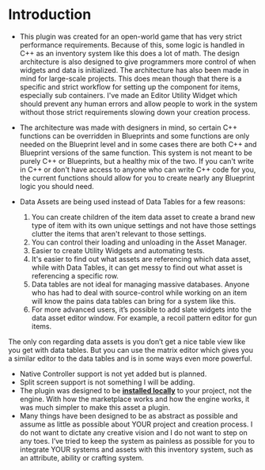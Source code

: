 # Introduction

- This plugin was created for an open-world game that has very strict performance requirements. Because of this, some logic is handled in C++ as an inventory system like this does a lot of math. The design architecture is also designed to give programmers more control of when widgets and data is initialized. The architecture has also been made in mind for large-scale projects.
This does mean though that there is a specific and strict workflow for setting up the component for items, especially sub containers. I've made an Editor Utility Widget which should prevent any human errors and allow people to work in the system without those strict requirements slowing down your creation process.

- The architecture was made with designers in mind, so certain C++ functions can be overridden in Blueprints and some functions are only needed on the Blueprint level and in some cases there are both C++ and Blueprint versions of the same function. This system is not meant to be purely C++ or Blueprints, but a healthy mix of the two.
If you can't write in C++ or don't have access to anyone who can write C++ code for you, the current functions should allow for you to create nearly any Blueprint logic you should need.

- Data Assets are being used instead of Data Tables for a few reasons:
    1. You can create children of the item data asset to create a brand new type of item with its own unique settings and not have those settings clutter the items that aren't relevant to those settings.
	2. You can control their loading and unloading in the Asset Manager.
	3. Easier to create Utility Widgets and automating tests.
	4. It's easier to find out what assets are referencing which data asset, while with Data Tables, it can get messy to find out what asset is referencing a specific row.
    5. Data tables are not ideal for managing massive databases. Anyone who has had to deal with source-control while working on an item will know the pains data tables can bring for a system like this.
    6. For more advanced users, it’s possible to add slate widgets into the data asset editor window. For example, a recoil pattern editor for gun items.

The only con regarding data assets is you don’t get a nice table view like you get with data tables. But you can use the matrix editor which gives you a similar editor to the data tables and is in some ways even more powerful.


- Native Controller support is not yet added but is planned.
- Split screen support is not something I will be adding.
- The plugin was designed to be [**installed locally**](https://inventoryframework.github.io/introduction/firststeps/installingtheplugin/) to your project, not the engine. With how the marketplace works and how the engine works, it was much simpler to make this asset a plugin.
- Many things have been designed to be as abstract as possible and assume as little as possible about YOUR project and creation process. I do not want to dictate any creative vision and I do not want to step on any toes. I’ve tried to keep the system as painless as possible for you to integrate YOUR systems and assets with this inventory system, such as an attribute, ability or crafting system.
